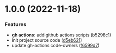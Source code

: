 # 1.0.0 (2022-11-18)


### Features

* **gh actions:** add github actions scripts ([b5298c1](https://github.com/paulAlexandruSerban/prj--natours-tours-agency--landing-page/commit/b5298c1694a6e4dc7717e212bf9752c6a205a979))
* init project source code ([d5eb621](https://github.com/paulAlexandruSerban/prj--natours-tours-agency--landing-page/commit/d5eb6217deace1b25b60865c8a78296efca4d60e))
* update gh-actions code-owners ([f6599d7](https://github.com/paulAlexandruSerban/prj--natours-tours-agency--landing-page/commit/f6599d759dc1cc3ae06982ad373ff01e1c604f66))
